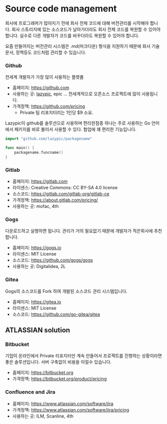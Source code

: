 # Source code management
회사에 프로그래머가 많아지기 전에 회사 전체 코드에 대해 버전관리를 시작해야 합니다.
회사 스토리지에 있는 소스코드가 날아가더라도 회사 전체 코드를 복원할 수 있어야합니다.
실수로 다른 개발자가 코드를 바꾸더라도 복원할 수 있어야 합니다.

요즘 만들어지는 버전관리 시스템은 .md(마크다운) 형식을 지원하기 때문에 회사 기술문서, 정책등도 코드처럼 관리할 수 있습니다.

### Github
전세계 개발자가 가장 많이 사용하는 플랫폼

- 홈페이지: https://github.com
- 사용하는 곳: [lazypic](https://github.com/lazypic), epic ... 전세계적으로 오픈소스 프로젝트에 많이 사용됩니다.
- 가격정책: https://github.com/pricing
    - Private 팀 리포지터리는 1인당 $9 소요.

Lazypic이 github를 솔루션으로 사용하며 편리한점중 하나는 주로 사용하는 Go 언어에서 패키지를 바로 불러서 사용할 수 있다. 협업에 꽤 편리한 기능입니다.

```go
import "github.com/lazypic/packagename"

func main() {
    packagename.funcname()
}
```

### Gitlab
- 홈페이지: https://gitlab.com
- 라이센스: Creative Commons: CC BY-SA 4.0 license
- 소스코드: https://gitlab.com/gitlab-org/gitlab-ce
- 가격정책: https://about.gitlab.com/pricing/
- 사용하는 곳: mofac, 4th

### Gogs
다운로드하고 실행하면 됩니다. 관리가 거의 필요없기 때문에 개발자가 적은회사에 추천합니다.

- 홈페이지: https://gogs.io
- 라이센스: MIT License
- 소스코드: https://github.com/gogs/gogs
- 사용하는 곳: Digitalidea, 2L

### Gitea
Gogs의 소스코드를 Fork 하여 개발된 소스코드 관리 시스템입니다.

- 홈페이지: https://gitea.io
- 라이센스: MIT License
- 소스코드: https://github.com/go-gitea/gitea

## ATLASSIAN solution

### Bitbucket
기업이 온라인에서 Private 리포지터만 계속 만들어서 프로젝트를 진행하는 상황이라면 좋은 솔루션입니다.
서버 구축없이 비용을 아낄수 있습니다.

- 홈페이지: https://bitbucket.org
- 가격정책: https://bitbucket.org/product/pricing

### Confluence and Jira
- 홈페이지: https://www.atlassian.com/software/jira
- 가격정책: https://www.atlassian.com/software/jira/pricing
- 사용하는 곳: ILM, Scanline, 4th